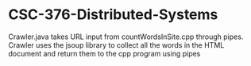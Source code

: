 # CSC-376-Distributed-Systems
Crawler.java takes URL input from countWordsInSite.cpp through pipes.
Crawler uses the jsoup library to collect all the words in the HTML document and return them to the cpp program using pipes
